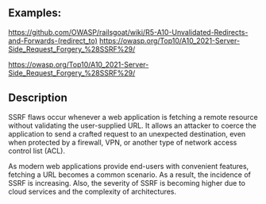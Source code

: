 ## Examples:
https://github.com/OWASP/railsgoat/wiki/R5-A10-Unvalidated-Redirects-and-Forwards-(redirect_to)
https://owasp.org/Top10/A10_2021-Server-Side_Request_Forgery_%28SSRF%29/


https://owasp.org/Top10/A10_2021-Server-Side_Request_Forgery_%28SSRF%29/

## Description
SSRF flaws occur whenever a web application is fetching a remote resource without validating the user-supplied URL. It allows an attacker to coerce the application to send a crafted request to an unexpected destination, even when protected by a firewall, VPN, or another type of network access control list (ACL).

As modern web applications provide end-users with convenient features, fetching a URL becomes a common scenario. As a result, the incidence of SSRF is increasing. Also, the severity of SSRF is becoming higher due to cloud services and the complexity of architectures.